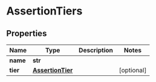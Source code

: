 # AssertionTiers

## Properties
Name | Type | Description | Notes
------------ | ------------- | ------------- | -------------
**name** | **str** |  | 
**tier** | [**AssertionTier**](AssertionTier.md) |  | [optional] 



